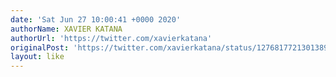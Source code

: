```yaml
---
date: 'Sat Jun 27 10:00:41 +0000 2020'
authorName: XAVIER KATANA
authorUrl: 'https://twitter.com/xavierkatana'
originalPost: 'https://twitter.com/xavierkatana/status/1276817721301389315'
layout: like
---
```

